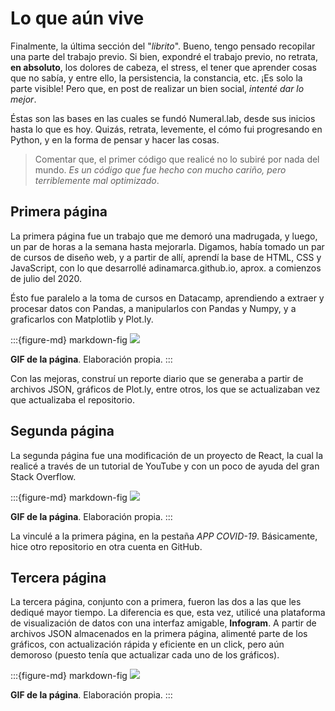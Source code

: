 # Lo que aún vive

Finalmente, la última sección del "*librito*". Bueno, tengo pensado recopilar una parte del trabajo previo. Si bien, expondré el trabajo previo, no retrata, **en absoluto**, los dolores de cabeza, el stress, el tener que aprender cosas que no sabía, y entre ello, la persistencia, la constancia, etc. ¡Es solo la parte visible! Pero que, en post de realizar un bien social, *intenté dar lo mejor*.

Éstas son las bases en las cuales se fundó Numeral.lab, desde sus inicios hasta lo que es hoy. Quizás, retrata, levemente, el cómo fui progresando en Python, y en la forma de pensar y hacer las cosas.

> Comentar que, el primer código que realicé no lo subiré por nada del mundo. *Es un código que fue hecho con mucho cariño, pero terriblemente mal optimizado*.

## Primera página

La primera página fue un trabajo que me demoró una madrugada, y luego, un par de horas a la semana hasta mejorarla. Digamos, había tomado un par de cursos de diseño web, y a partir de allí, aprendí la base de HTML, CSS y JavaScript, con lo que desarrollé adinamarca.github.io, aprox. a comienzos de julio del 2020.

Ésto fue paralelo a la toma de cursos en Datacamp, aprendiendo a extraer y procesar datos con Pandas, a manipularlos con Pandas y Numpy, y a graficarlos con Matplotlib y Plot.ly.

:::{figure-md} markdown-fig
<img src="../../img/page/legado/4.gif">

**GIF de la página**. Elaboración propia.
:::

Con las mejoras, construí un reporte diario que se generaba a partir de archivos JSON, gráficos de Plot.ly, entre otros, los que se actualizaban vez que actualizaba el repositorio.

## Segunda página

La segunda página fue una modificación de un proyecto de React, la cual la realicé a través de un tutorial de YouTube y con un poco de ayuda del gran Stack Overflow.

:::{figure-md} markdown-fig
<img src="../../img/page/legado/5.gif">

**GIF de la página**. Elaboración propia.
:::

La vinculé a la primera página, en la pestaña *APP COVID-19*. Básicamente, hice otro repositorio en otra cuenta en GitHub.

## Tercera página

La tercera página, conjunto con a primera, fueron las dos a las que les dediqué mayor tiempo. La diferencia es que, esta vez, utilicé una plataforma de visualización de datos con una interfaz amigable, **Infogram**. A partir de archivos JSON almacenados en la primera página, alimenté parte de los gráficos, con actualización rápida y eficiente en un click, pero aún demoroso (puesto tenía que actualizar cada uno de los gráficos).

:::{figure-md} markdown-fig
<img src="../../img/page/legado/6.gif">

**GIF de la página**. Elaboración propia.
:::





